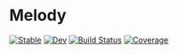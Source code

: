 # Melody

[![Stable](https://img.shields.io/badge/docs-stable-blue.svg)](https://ollecram.github.io/Melody.jl/stable/)
[![Dev](https://img.shields.io/badge/docs-dev-blue.svg)](https://ollecram.github.io/Melody.jl/dev/)
[![Build Status](https://github.com/ollecram/Melody.jl/actions/workflows/CI.yml/badge.svg?branch=main)](https://github.com/ollecram/Melody.jl/actions/workflows/CI.yml?query=branch%3Amain)
[![Coverage](https://codecov.io/gh/ollecram/Melody.jl/branch/main/graph/badge.svg)](https://codecov.io/gh/ollecram/Melody.jl)
